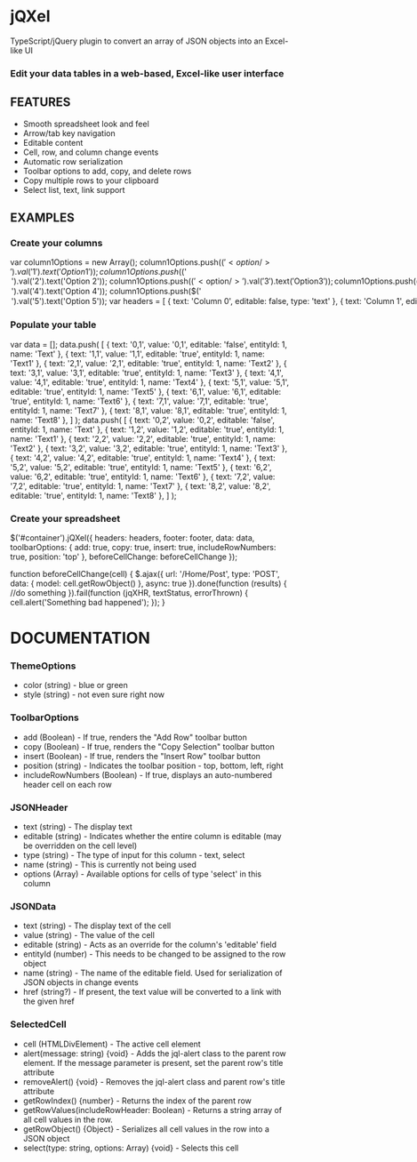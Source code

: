 # jQXel
TypeScript/jQuery plugin to convert an array of JSON objects into an Excel-like UI

### Edit your data tables in a web-based, Excel-like user interface

## FEATURES
* Smooth spreadsheet look and feel
* Arrow/tab key navigation
* Editable content
* Cell, row, and column change events
* Automatic row serialization
* Toolbar options to add, copy, and delete rows
* Copy multiple rows to your clipboard
* Select list, text, link support

## EXAMPLES
### Create your columns
var column1Options = new Array();
  column1Options.push($('<option/>').val('1').text('Option 1'));
  column1Options.push($('<option/>').val('2').text('Option 2'));
  column1Options.push($('<option/>').val('3').text('Option 3'));
  column1Options.push($('<option/>').val('4').text('Option 4'));
  column1Options.push($('<option/>').val('5').text('Option 5'));
  var headers = [
      { text: 'Column 0', editable: false, type: 'text' },
      { text: 'Column 1', editable: true, type: 'select', options: column1Options },
      { text: 'Column 2', editable: true, type: 'text' },
      { text: 'Column 3', editable: true, type: 'text' },
      { text: 'Column 4', editable: true, type: 'text' },
      { text: 'Column 5', editable: true, type: 'text' },
      { text: 'Column 6', editable: true, type: 'text' },
      { text: 'Column 7', editable: true, type: 'text' },
      { text: 'Column 8', editable: true, type: 'text' }
      ];

### Populate your table
var data = [];
  data.push(
      [
          { text: '0,1', value: '0,1', editable: 'false', entityId: 1, name: 'Text' },
          { text: '1,1', value: '1,1', editable: 'true', entityId: 1, name: 'Text1' },
          { text: '2,1', value: '2,1', editable: 'true', entityId: 1, name: 'Text2' },
          { text: '3,1', value: '3,1', editable: 'true', entityId: 1, name: 'Text3' },
          { text: '4,1', value: '4,1', editable: 'true', entityId: 1, name: 'Text4' },
          { text: '5,1', value: '5,1', editable: 'true', entityId: 1, name: 'Text5' },
          { text: '6,1', value: '6,1', editable: 'true', entityId: 1, name: 'Text6' },
          { text: '7,1', value: '7,1', editable: 'true', entityId: 1, name: 'Text7' },
          { text: '8,1', value: '8,1', editable: 'true', entityId: 1, name: 'Text8' },
      ]
      );
  data.push(
      [
          { text: '0,2', value: '0,2', editable: 'false', entityId: 1, name: 'Text' },
          { text: '1,2', value: '1,2', editable: 'true', entityId: 1, name: 'Text1' },
          { text: '2,2', value: '2,2', editable: 'true', entityId: 1, name: 'Text2' },
          { text: '3,2', value: '3,2', editable: 'true', entityId: 1, name: 'Text3' },
          { text: '4,2', value: '4,2', editable: 'true', entityId: 1, name: 'Text4' },
          { text: '5,2', value: '5,2', editable: 'true', entityId: 1, name: 'Text5' },
          { text: '6,2', value: '6,2', editable: 'true', entityId: 1, name: 'Text6' },
          { text: '7,2', value: '7,2', editable: 'true', entityId: 1, name: 'Text7' },
          { text: '8,2', value: '8,2', editable: 'true', entityId: 1, name: 'Text8' },
      ]
      );

### Create your spreadsheet
$('#container').jQXel({
    headers: headers,
    footer: footer,
    data: data,
    toolbarOptions: {
        add: true,
        copy: true,
        insert: true,
        includeRowNumbers: true,
        position: 'top'
    },
    beforeCellChange: beforeCellChange
  });
  
  function beforeCellChange(cell) {
        $.ajax({
            url: '/Home/Post',
            type: 'POST',
            data: { model: cell.getRowObject() },
            async: true
        }).done(function (results) {
            //do something
        }).fail(function (jqXHR, textStatus, errorThrown) {
            cell.alert('Something bad happened');
        });
    }

# DOCUMENTATION

### ThemeOptions
* color (string) - blue or green
* style (string) - not even sure right now

### ToolbarOptions
* add (Boolean) - If true, renders the "Add Row" toolbar button
* copy (Boolean) - If true, renders the "Copy Selection" toolbar button
* insert (Boolean) - If true, renders the "Insert Row" toolbar button
* position (string) - Indicates the toolbar position - top, bottom, left, right
* includeRowNumbers (Boolean) - If true, displays an auto-numbered header cell on each row

### JSONHeader
* text (string) - The display text
* editable (string) - Indicates whether the entire column is editable (may be overridden on the cell level)
* type (string) - The type of input for this column - text, select
* name (string) - This is currently not being used
* options (Array<HTMLOptionElement>) - Available options for cells of type 'select' in this column

### JSONData
* text (string) - The display text of the cell
* value (string) - The value of the cell
* editable (string) - Acts as an override for the column's 'editable' field
* entityId (number) - This needs to be changed to be assigned to the row object
* name (string) - The name of the editable field. Used for serialization of JSON objects in change events
* href (string?) - If present, the text value will be converted to a link with the given href

### SelectedCell
* cell (HTMLDivElement) - The active cell element
* alert(message: string) {void} - Adds the jql-alert class to the parent row element. If the message parameter is present, set the parent row's title attribute
* removeAlert() {void} - Removes the jql-alert class and parent row's title attribute
* getRowIndex() {number} - Returns the index of the parent row
* getRowValues(includeRowHeader: Boolean) - Returns a string array of all cell values in the row.
* getRowObject() {Object} - Serializes all cell values in the row into a JSON object
* select(type: string, options: Array<HTMLOptionElement>) {void} - Selects this cell
